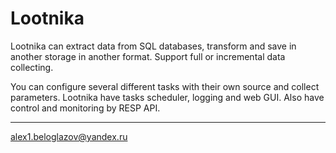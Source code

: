 # Lootnika

Lootnika can extract data from SQL databases, transform and save in another storage in another format. Support full or incremental data collecting.

You can configure several different tasks with their own source and collect parameters. Lootnika have tasks scheduler, logging and web GUI. Also have control and monitoring  by RESP API. 



------

alex1.beloglazov@yandex.ru

